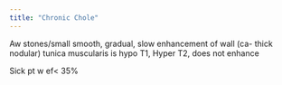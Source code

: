 ```yaml
---
title: "Chronic Chole"
---
```

Aw stones/small
smooth, gradual, slow enhancement of wall (ca- thick nodular)
tunica muscularis is hypo T1, Hyper T2, does not enhance

Sick pt w ef&lt; 35%


